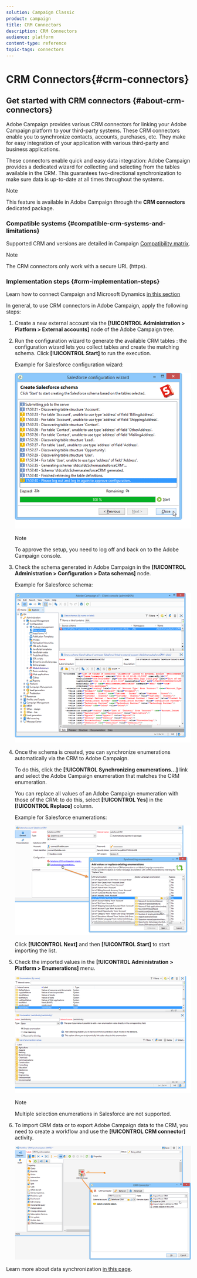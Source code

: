 ```yaml
---
solution: Campaign Classic
product: campaign
title: CRM Connectors
description: CRM Connectors
audience: platform
content-type: reference
topic-tags: connectors
---
```


# CRM Connectors{#crm-connectors}

## Get started with CRM connectors {#about-crm-connectors}

Adobe Campaign provides various CRM connectors for linking your Adobe Campaign platform to your third-party systems. These CRM connectors enable you to synchronize contacts, accounts, purchases, etc. They make for easy integration of your application with various third-party and business applications.

These connectors enable quick and easy data integration: Adobe Campaign provides a dedicated wizard for collecting and selecting from the tables available in the CRM. This guarantees two-directional synchronization to make sure data is up-to-date at all times throughout the systems.

>[!NOTE]
>
>This feature is available in Adobe Campaign through the **CRM connectors** dedicated package.


### Compatible systems {#compatible-crm-systems-and-limitations}

Supported CRM and versions are detailed in Campaign [Compatibility matrix](../../rn/using/compatibility-matrix.md).

>[!NOTE]
>
>The CRM connectors only work with a secure URL (https).

### Implementation steps {#crm-implementation-steps}

Learn how to connect Campaign and Microsoft Dynamics [in this section](../../platform/using/crm-ms-dynamics.md)

In general, to use CRM connectors in Adobe Campaign, apply the following steps:

1. Create a new external account via the **[!UICONTROL Administration > Platform > External accounts]** node of the Adobe Campaign tree.
1. Run the configuration wizard to generate the available CRM tables : the configuration wizard lets you collect tables and create the matching schema.
 Click **[!UICONTROL Start]** to run the execution.

   Example for Salesforce configuration wizard:

   ![](assets/crm_connectors_sfdc_launch.png)

   >[!NOTE]
   >
   >To approve the setup, you need to log off and back on to the Adobe Campaign console.

1. Check the schema generated in Adobe Campaign in the **[!UICONTROL Administration > Configuration > Data schemas]** node.

   Example for Salesforce schema:

   ![](assets/crm_connectors_sfdc_table.png)

1. Once the schema is created, you can synchronize enumerations automatically via the CRM to Adobe Campaign.

   To do this, click the **[!UICONTROL Synchronizing enumerations...]** link and select the Adobe Campaign enumeration that matches the CRM enumeration.

   You can replace all values of an Adobe Campaign enumeration with those of the CRM: to do this, select **[!UICONTROL Yes]** in the **[!UICONTROL Replace]** column.

   Example for Salesforce enumerations:

   ![](assets/crm_connectors_sfdc_enum.png)

   Click **[!UICONTROL Next]** and then **[!UICONTROL Start]** to start importing the list.

1. Check the imported values in the **[!UICONTROL Administration > Platform > Enumerations]** menu.

   ![](assets/crm_connectors_sfdc_exe.png)

   >[!NOTE]
   >
   > Multiple selection enumerations in Salesforce are not supported.

1. To import CRM data or to export Adobe Campaign data to the CRM, you need to create a workflow and use the **[!UICONTROL CRM connector]** activity.

   ![](assets/crm_connectors_sfdc_wf.png)

Learn more about data synchronization [in this page](../../platform/using/crm-data-sync.md).

